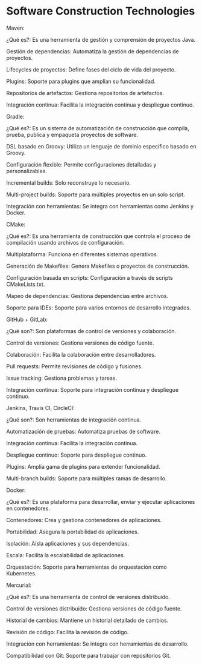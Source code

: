 # Software Construction Technologies
Maven:

¿Qué es?: Es una herramienta de gestión y comprensión de proyectos Java.

Gestión de dependencias: Automatiza la gestión de dependencias de proyectos.

Lifecycles de proyectos: Define fases del ciclo de vida del proyecto.

Plugins: Soporte para plugins que amplían su funcionalidad.

Repositorios de artefactos: Gestiona repositorios de artefactos.

Integración continua: Facilita la integración continua y despliegue continuo.

Gradle:

¿Qué es?: Es un sistema de automatización de construcción que compila, prueba, publica y empaqueta proyectos de software.

DSL basado en Groovy: Utiliza un lenguaje de dominio específico basado en Groovy.

Configuración flexible: Permite configuraciones detalladas y personalizables.

Incremental builds: Solo reconstruye lo necesario.

Multi-project builds: Soporte para múltiples proyectos en un solo script.

Integración con herramientas: Se integra con herramientas como Jenkins y Docker.

CMake:

¿Qué es?: Es una herramienta de construcción que controla el proceso de compilación usando archivos de configuración.

Multiplataforma: Funciona en diferentes sistemas operativos.

Generación de Makefiles: Genera Makefiles o proyectos de construcción.

Configuración basada en scripts: Configuración a través de scripts CMakeLists.txt.

Mapeo de dependencias: Gestiona dependencias entre archivos.

Soporte para IDEs: Soporte para varios entornos de desarrollo integrados.

GitHub + GitLab:

¿Qué son?: Son plataformas de control de versiones y colaboración.

Control de versiones: Gestiona versiones de código fuente.

Colaboración: Facilita la colaboración entre desarrolladores.

Pull requests: Permite revisiones de código y fusiones.

Issue tracking: Gestiona problemas y tareas.

Integración continua: Soporte para integración continua y despliegue continuo.

Jenkins, Travis CI, CircleCI:

¿Qué son?: Son herramientas de integración continua.

Automatización de pruebas: Automatiza pruebas de software.

Integración continua: Facilita la integración continua.

Despliegue continuo: Soporte para despliegue continuo.

Plugins: Amplia gama de plugins para extender funcionalidad.

Multi-branch builds: Soporte para múltiples ramas de desarrollo.

Docker:

¿Qué es?: Es una plataforma para desarrollar, enviar y ejecutar aplicaciones en contenedores.

Contenedores: Crea y gestiona contenedores de aplicaciones.

Portabilidad: Asegura la portabilidad de aplicaciones.

Isolación: Aísla aplicaciones y sus dependencias.

Escala: Facilita la escalabilidad de aplicaciones.

Orquestación: Soporte para herramientas de orquestación como Kubernetes.

Mercurial:

¿Qué es?: Es una herramienta de control de versiones distribuido.

Control de versiones distribuido: Gestiona versiones de código fuente.

Historial de cambios: Mantiene un historial detallado de cambios.

Revisión de código: Facilita la revisión de código.

Integración con herramientas: Se integra con herramientas de desarrollo.

Compatibilidad con Git: Soporte para trabajar con repositorios Git.
